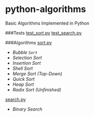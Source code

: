 # python-algorithms

Basic Algorithms Implemented in Python

###Tests
[test_sort.py](https://github.com/yanzhenchao/python-algorithms/blob/master/test_sort_and_search.py)
[test_search.py](https://github.com/yanzhenchao/python-algorithms/blob/master/test_sort_and_search.py)

###Algorithms
[sort.py](https://github.com/yanzhenchao/python-algorithms/blob/master/sort_and_search.py)

- *Bubble `Sort`*
- *Selection Sort*
- *Insertion Sort*
- *Shell Sort*
- *Merge Sort (Top-Down)*
- *Quick Sort*
- *Heap Sort*
- *Radix Sort (Unfinished)*
  
[search.py](https://github.com/yanzhenchao/python-algorithms/blob/master/search.py)

- *Binary Search*

